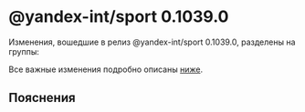 # @yandex-int/sport 0.1039.0

<!-- ЧЕЛОВЕЧЕСКОЕ ВСТУПЛЕНИЕ -->

Изменения, вошедшие в релиз @yandex-int/sport 0.1039.0, разделены на группы:

Все важные изменения подробно описаны [ниже](#Пояснения).

## Пояснения

